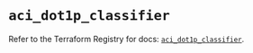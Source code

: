 # `aci_dot1p_classifier`

Refer to the Terraform Registry for docs: [`aci_dot1p_classifier`](https://registry.terraform.io/providers/ciscodevnet/aci/2.17.0/docs/resources/dot1p_classifier).
